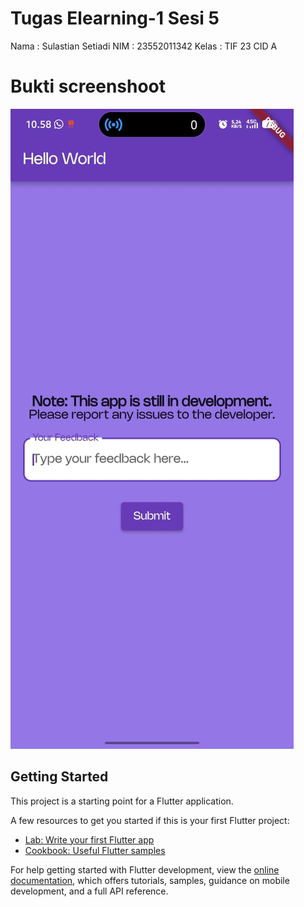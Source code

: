 # Tugas Elearning-1 Sesi 5

Nama : Sulastian Setiadi
NIM : 23552011342
Kelas : TIF 23 CID A

# Bukti screenshoot

![Gambar](assets/Photos/ss.jpg)

## Getting Started

This project is a starting point for a Flutter application.

A few resources to get you started if this is your first Flutter project:

- [Lab: Write your first Flutter app](https://docs.flutter.dev/get-started/codelab)
- [Cookbook: Useful Flutter samples](https://docs.flutter.dev/cookbook)

For help getting started with Flutter development, view the
[online documentation](https://docs.flutter.dev/), which offers tutorials,
samples, guidance on mobile development, and a full API reference.
